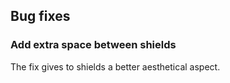 ## Bug fixes

### Add extra space between shields

The fix gives to shields a better aesthetical aspect.